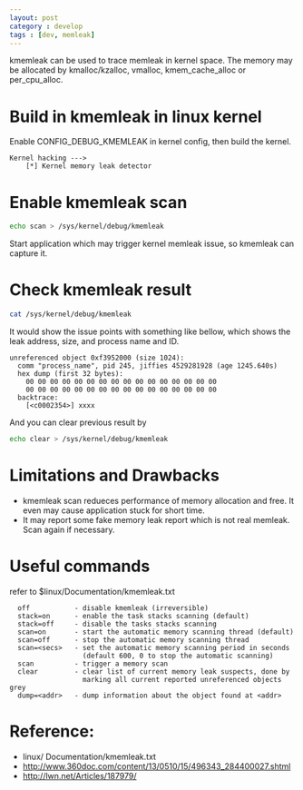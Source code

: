 ```yaml
---
layout: post
category : develop
tags : [dev, memleak]
---
```


kmemleak can be used to trace memleak in kernel space.
The memory may be allocated by kmalloc/kzalloc, vmalloc, kmem_cache_alloc or per_cpu_alloc.

# Build in kmemleak in linux kernel

Enable CONFIG_DEBUG_KMEMLEAK in kernel config, then build the kernel.
```
Kernel hacking --->
    [*] Kernel memory leak detector
```

# Enable kmemleak scan

```sh
echo scan > /sys/kernel/debug/kmemleak
```
Start application which may trigger kernel memleak issue, so kmemleak can capture it.

# Check kmemleak result

```sh
cat /sys/kernel/debug/kmemleak
```

It would show the issue points with something like bellow, which shows the leak address, size, and process name and ID.
```
unreferenced object 0xf3952000 (size 1024):
  comm "process_name", pid 245, jiffies 4529281928 (age 1245.640s)
  hex dump (first 32 bytes):
    00 00 00 00 00 00 00 00 00 00 00 00 00 00 00 00
    00 00 00 00 00 00 00 00 00 00 00 00 00 00 00 00
  backtrace:
    [<c0002354>] xxxx
```

And you can clear previous result by
```sh
echo clear > /sys/kernel/debug/kmemleak
```

# Limitations and Drawbacks

* kmemleak scan redueces performance of memory allocation and free. It even may cause application stuck for short time.
* It may report some fake memory leak report which is not real memleak. Scan again if necessary.

# Useful commands
refer to $linux/Documentation/kmemleak.txt
```
  off           - disable kmemleak (irreversible)
  stack=on      - enable the task stacks scanning (default)
  stack=off     - disable the tasks stacks scanning
  scan=on       - start the automatic memory scanning thread (default)
  scan=off      - stop the automatic memory scanning thread
  scan=<secs>   - set the automatic memory scanning period in seconds
                  (default 600, 0 to stop the automatic scanning)
  scan          - trigger a memory scan
  clear         - clear list of current memory leak suspects, done by
                  marking all current reported unreferenced objects grey
  dump=<addr>   - dump information about the object found at <addr>
```
# Reference:
* linux/ Documentation/kmemleak.txt
* http://www.360doc.com/content/13/0510/15/496343_284400027.shtml
* http://lwn.net/Articles/187979/
